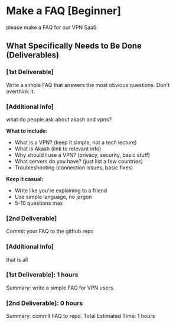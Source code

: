 # Make a FAQ [Beginner]
please make a FAQ for our VPN SaaS
## What Specifically Needs to Be Done (Deliverables)
### [1st Deliverable]
Write a simple FAQ that answers the most obvious questions. Don't overthink it.
### [Additional Info]
what do people ask about akash and vpns?

**What to include:**
- What is a VPN? (keep it simple, not a tech lecture)
- What is Akash (link to relevant info)
- Why should I use a VPN? (privacy, security, basic stuff)
- What servers do you have? (just list a few countries)
- Troubleshooting (connection issues, basic fixes)

**Keep it casual:**
- Write like you're explaining to a friend
- Use simple language, no jargon
- 5-10 questions max

### [2nd Deliverable]
Commit your FAQ to the github repo
### [Additional Info]
that is all
### [1st Deliverable]: 1 hours
Summary: write a simple FAQ for VPN users.
### [2nd Deliverable]: 0 hours
Summary: commit FAQ to repo.
Total Estimated Time: 1 hours

